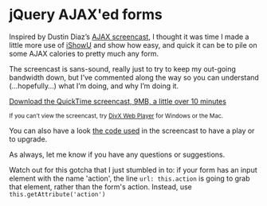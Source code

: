# jQuery AJAX'ed forms

<p>Inspired by Dustin Diaz&#8217;s <a href="http://www.dustindiaz.com/screencast-05/">AJAX screencast</a>, I thought it was time I made a little more use of <a href="http://shinywhitebox.com/home/home.html">iShowU</a> and show how easy, and quick it can be to pile on some AJAX calories to pretty much any form.</p>

<p><span id="more-76"></span></p>

<p>The screencast is sans-sound, really just to try to keep my out-going bandwidth down, but I&#8217;ve commented along the way so you can understand (&#8230;hopefully&#8230;) what I&#8217;m doing, and why I&#8217;m doing it.</p>

<p><a href="http://remysharp.com/wp-content/uploads/2007/02/jquery_ajax_forms.mov">Download the QuickTime screencast, 9MB, a little over 10 minutes</a></p>

<p><small>If you can&#8217;t view the screencast, try <a href="http://www.divx.com/divx/webplayer/">DivX Web Player</a> for Windows or the Mac.</small></p>

<p>You can also have a look <a href="http://remysharp.com/wp-content/uploads/2007/02/contact.php.txt">the code used</a> in the screencast to have a play or to upgrade.</p>

<p>As always, let me know if you have any questions or suggestions.</p>

<div class="update">
    <p>Watch out for this gotcha that I just stumbled in to: if your form has an input element with the name 'action', the line <code>url: this.action</code> is going to grab that element, rather than the form's action.  Instead, use <code>this.getAttribute('action')</code></p>
</div>